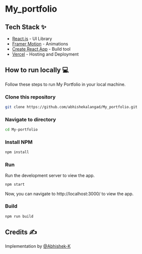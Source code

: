 # My_portfolio
</div>

<!-- ## Snapshot 📸
![Portfolio Landing Page](https://user-images.githubusercontent.com/60526129/220429098-094368a0-c117-4036-a113-a625cf563c3c.png) -->


## Tech Stack ✨

- [React.js](https://reactjs.org/) - UI Library
- [Framer Motion](https://www.framer.com/motion/) - Animations
- [Create React App](https://create-react-app.dev/) - Build tool
- [Vercel](https://vercel.com/) - Hosting and Deployment
<!-- - [Netlify](https://www.netlify.com/) - Hosting and Deployment -->

## How to run locally 💻

Follow these steps to run My Portfolio in your local machine.

### Clone this repository

```bash
git clone https://github.com/abhishekalangad/My_portfolio.git
```

### Navigate to directory

```bash
cd My-portfolio
```

### Install NPM

```bash
npm install
```

### Run

Run the development server to view the app.

```bash
npm start
```

Now, you can navigate to http://localhost:3000/ to view the app.

### Build

```bash
npm run build
```

## Credits ✍

Implementation by [@Abhishek-K](https://github.com/abhishekalangad)